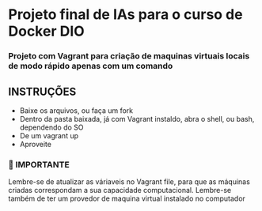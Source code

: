 # Projeto final de IAs para o curso de Docker DIO

### Projeto com Vagrant para criação de maquinas virtuais locais de modo rápido apenas com um comando

## INSTRUÇÕES 

- Baixe os arquivos, ou faça um fork
- Dentro da pasta baixada, já com Vagrant instaldo, abra o shell, ou bash, dependendo do SO 
- De um vagrant up 
- Aproveite


### :rotating_light: IMPORTANTE 

Lembre-se de atualizar as váriaveis no Vagrant file, para que as máquinas criadas correspondam a sua capacidade computacional.
Lembre-se também de ter um provedor de maquina virtual instalado no computador

